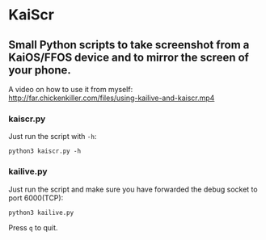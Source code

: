 # KaiScr
## Small Python scripts to take screenshot from a KaiOS/FFOS device and to mirror the screen of your phone.

A video on how to use it from myself:
http://far.chickenkiller.com/files/using-kailive-and-kaiscr.mp4

### kaiscr.py
Just run the script with `-h`:
```
python3 kaiscr.py -h
```

### kailive.py
Just run the script and make sure you have forwarded the debug socket
to port 6000(TCP):
```
python3 kailive.py
```
Press `q` to quit.
